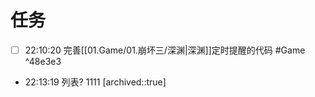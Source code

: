 # 任务

- [ ] 22:10:20 完善[[01.Game/01.崩坏三/深渊|深渊]]定时提醒的代码 #Game ^48e3e3
- 22:13:19 列表? 1111 [archived::true]
